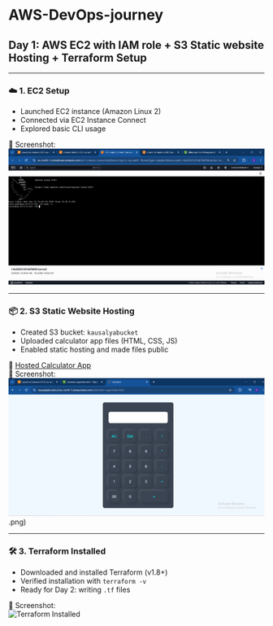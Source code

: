 # AWS-DevOps-journey

## Day 1: AWS EC2 with IAM role + S3 Static website Hosting + Terraform Setup

---

### ☁️ 1. EC2 Setup

- Launched EC2 instance (Amazon Linux 2)
- Connected via EC2 Instance Connect
- Explored basic CLI usage

📸 Screenshot:  
![EC2 Launch](./Day-1/screenshort/ec2-with-IAM-role.png.png)

---

### 📦 2. S3 Static Website Hosting

- Created S3 bucket: `kausalyabucket`
- Uploaded calculator app files (HTML, CSS, JS)
- Enabled static hosting and made files public

🔗 [Hosted Calculator App](http://kausalyabucket.s3-website.eu-north-1.amazonaws.com)  
📸 Screenshot:  
![S3 Static Hosting](./Day-1/screenshort/s3-static-hosted-calculator.png.png).png)

---

### 🛠️ 3. Terraform Installed

- Downloaded and installed Terraform (v1.8+)
- Verified installation with `terraform -v`
- Ready for Day 2: writing `.tf` files

📸 Screenshot:  
![Terraform Installed](./screenshots/terraform-install-success.png)
